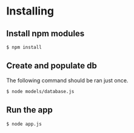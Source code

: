 # Installing 
## Install npm modules
```
$ npm install
```
## Create and populate db
The following command should be ran just once.
```
$ node models/database.js 
```
## Run the app
```
$ node app.js
```
